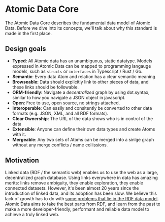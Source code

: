 # Atomic Data Core

The Atomic Data Core describes the fundamental data model of Atomic Data.
Before we dive into its concepts, we'll talk about why this standard is made in the first place.

## Design goals

* **Typed**: All Atomic data has an unambiguous, static datatype. Models expressed in Atomic Data can be mapped to programming langauge models, such as `structs` or `interfaces` in Typescript / Rust / Go.
* **Semantic**: Every data Atom and relation has a clear semantic meaning.
* **Browseable**: Data should explicitly link to other pieces of data, and these links should be followable.
* **ORM-friendly**: Navigate a _decentralized_ graph by using dot.syntax, similar to how you navigate a JSON object in javascript.
* **Open**: Free to use, open source, no strings attached.
* **Interoperable**: Can easily and consitently be converted to other data formats (e.g. JSON, XML, and all RDF formats).
* **Clear Ownership**: The URL of the data shows who is in control of the data
* **Extensible**: Anyone can define their own data types and create Atoms with it.
* **Mergeable**: Any two sets of Atoms can be merged into a sinlge graph without any merge conflicts / name collissions.

## Motivation

Linked data (RDF / the semantic web) enables us to use the web as a large, decentralized graph database.
Using links everywhere in data has amazing merits: links remove ambiguity, they enable exploration, they enable connected datasets.
However, it's been almost 20 years since the introduction of linked data, and its adoption has been slow.
We believe this lack of growth has to do with [some problems that lie in the RDF data model](../interoperability/rdf.md#why-these-changes).
Atomic Data aims to take the best parts from RDF, and learn from the past to make a more developer-friendly, performant and reliable data model to achieve a truly linked web.
